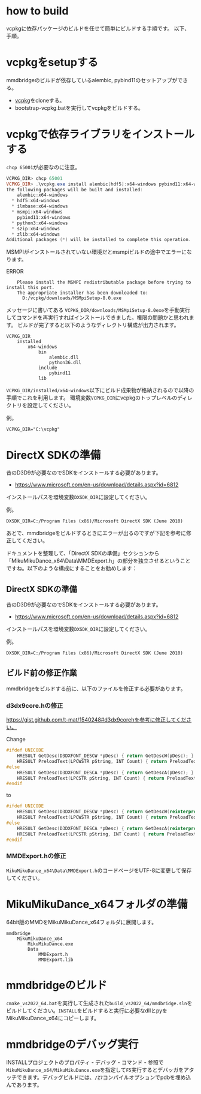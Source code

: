 # how to build
vcpkgに依存パッケージのビルドを任せて簡単にビルドする手順です。
以下、手順。

# vcpkgをsetupする

mmdbridgeのビルドが依存しているalembic, pybind11のセットアップができる。

* [vcpkg](https://github.com/Microsoft/vcpkg)をcloneする。
* bootstrap-vcpkg.batを実行してvcpkgをビルドする。

# vcpkgで依存ライブラリをインストールする

``chcp 65001``が必要なのに注意。

```powershell
VCPKG_DIR> chcp 65001
VCPKG_DIR> .\vcpkg.exe install alembic[hdf5]:x64-windows pybind11:x64-windows
The following packages will be built and installed:
    alembic:x64-windows
  * hdf5:x64-windows
  * ilmbase:x64-windows
  * msmpi:x64-windows
    pybind11:x64-windows
  * python3:x64-windows
  * szip:x64-windows
  * zlib:x64-windows
Additional packages (*) will be installed to complete this operation.
```

MSMPIがインストールされていない環境だとmsmpiビルドの途中でエラーになります。

ERROR
```
    Please install the MSMPI redistributable package before trying to install this port.
    The appropriate installer has been downloaded to:
      D:/vcpkg/downloads/MSMpiSetup-8.0.exe
```

メッセージに書いてある ``VCPKG_DIR/downloads/MSMpiSetup-8.0exe``を手動実行してコマンドを再実行すればインストールできました。権限の問題かと思われます。
ビルドが完了すると以下のようなディレクトリ構成が出力されます。

```
VCPKG_DIR
    installed
        x64-windows
            bin
                alembic.dll
                python36.dll
            include
                pybind11
            lib
```

``VCPKG_DIR/installed/x64-windows``以下にビルド成果物が格納されるので以降の手順でこれを利用します。
環境変数``VCPKG_DIR``にvcpkgのトップレベルのディレクトリを設定してください。

例。

```
VCPKG_DIR="C:\vcpkg"
```

# DirectX SDKの準備
昔のD3D9が必要なのでSDKをインストールする必要があります。

* https://www.microsoft.com/en-us/download/details.aspx?id=6812

インストールパスを環境変数``DXSDK_DIR``に設定してください。

例。

```
DXSDK_DIR=C:/Program Files (x86)/Microsoft DirectX SDK (June 2010)
```

あとで、mmdbridgeをビルドするときにエラーが出るのですが下記を参考に修正してください。



ドキュメントを整理して、「DirectX SDKの準備」セクションから「MikuMikuDance_x64\Data\MMDExport.h」の部分を独立させるということですね。以下のような構成にすることをお勧めします：

## DirectX SDKの準備
昔のD3D9が必要なのでSDKをインストールする必要があります。

* https://www.microsoft.com/en-us/download/details.aspx?id=6812

インストールパスを環境変数``DXSDK_DIR``に設定してください。

例。

```
DXSDK_DIR=C:/Program Files (x86)/Microsoft DirectX SDK (June 2010)
```

## ビルド前の修正作業

mmdbridgeをビルドする前に、以下のファイルを修正する必要があります。

### d3dx9core.hの修正

https://gist.github.com/t-mat/1540248#d3dx9corehを参考に修正してください。

Change
```cpp
#ifdef UNICODE
    HRESULT GetDesc(D3DXFONT_DESCW *pDesc) { return GetDescW(pDesc); }
    HRESULT PreloadText(LPCWSTR pString, INT Count) { return PreloadTextW(pString, Count); }
#else
    HRESULT GetDesc(D3DXFONT_DESCA *pDesc) { return GetDescA(pDesc); }
    HRESULT PreloadText(LPCSTR pString, INT Count) { return PreloadTextA(pString, Count); }
#endif
```
to
```cpp
#ifdef UNICODE
    HRESULT GetDesc(D3DXFONT_DESCW *pDesc) { return GetDescW(reinterpret_cast<ID3DXFont*>(this), pDesc); }
    HRESULT PreloadText(LPCWSTR pString, INT Count) { return PreloadTextW(reinterpret_cast<ID3DXFont*>(this), pString, Count); }
#else
    HRESULT GetDesc(D3DXFONT_DESCA *pDesc) { return GetDescA(reinterpret_cast<ID3DXFont*>(this), pDesc); }
    HRESULT PreloadText(LPCSTR pString, INT Count) { return PreloadTextA(reinterpret_cast<ID3DXFont*>(this), pString, Count); }
#endif
```

### MMDExport.hの修正

``MikuMikuDance_x64\Data\MMDExport.h``のコードページをUTF-8に変更して保存してください。

# MikuMikuDance_x64フォルダの準備
64bit版のMMDをMikuMikuDance_x64フォルダに展開します。

```
mmdbridge
    MikuMikuDance_x64
        MikuMikuDance.exe
        Data
            MMDExport.h
            MMDExport.lib
```

# mmdbridgeのビルド
``cmake_vs2022_64.bat``を実行して生成された``build_vs2022_64/mmdbridge.sln``をビルドしてください。``INSTALL``をビルドすると実行に必要なdllとpyをMikuMikuDance_x64にコピーします。

# mmdbridgeのデバッグ実行
INSTALLプロジェクトのプロパティ - デバッグ - コマンド - 参照で``MikuMikuDance_x64/MikuMikuDance.exe``を指定して``F5``実行するとデバッガをアタッチできます。デバッグビルドには、``/Z7``コンパイルオプションでpdbを埋め込んであります。

